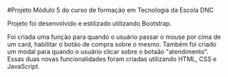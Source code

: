 #Projeto Módulo 5 do curso de formação em Tecnologia da Escola DNC

Projeto foi desenvolvido e estilizado utilizando Bootstrap.

Foi criada uma função para quando o usuário passar o mouse por cima de um card, habilitar o botão de compra sobre o mesmo.
Também foi criado um modal para quando o usuário clicar sobre o botaão "atendimento".
Essas duas novas funcionalidades foram criadas utilizando HTML, CSS e JavaScript.
